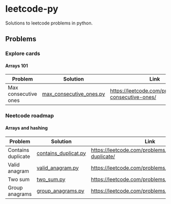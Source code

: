 # leetcode-py

Solutions to leetcode problems in python.

## Problems

### Explore cards

#### Arrays 101

| Problem | Solution | Link |
| ------- | -------- | ---- |
| Max consecutive ones | [max_consecutive_ones.py](leetcode_py/max_consecutive_ones.py) | <https://leetcode.com/problems/max-consecutive-ones/> |

### Neetcode roadmap

#### Arrays and hashing

| Problem | Solution | Link |
| ------- | -------- | ---- |
| Contains duplicate | [contains_duplicat.py](leetcode_py/contains_duplicate.py) | <https://leetcode.com/problems/contains-duplicate/> |
| Valid anagram | [valid_anagram.py](leetcode_py/valid_anagram.py) | <https://leetcode.com/problems/valid-anagram/> |
| Two sum | [two_sum.py](leetcode_py/two_sum.py) | <https://leetcode.com/problems/two-sum/> |
| Group anagrams | [group_anagrams.py](leetcode_py/group_anagrams.py) | <https://leetcode.com/problems/group_anagrams/> |
